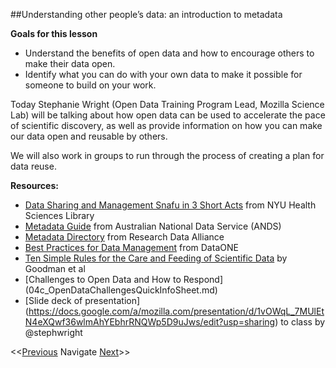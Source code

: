 ##Understanding other people’s data: an introduction to metadata

**Goals for this lesson**

* Understand the benefits of open data and how to encourage others to make their data open.
* Identify what you can do with your own data to make it possible for someone to build on your work.

Today Stephanie Wright (Open Data Training Program Lead, Mozilla Science Lab) will be talking about how open data can be used to accelerate the pace of scientific discovery, as well as provide information on how you can make our data open and reusable by others.

We will also work in groups to run through the process of creating a plan for data reuse.


**Resources:**

* [Data Sharing and Management Snafu in 3 Short Acts](https://www.youtube.com/watch?v=N2zK3sAtr-4) from NYU Health Sciences Library
* [Metadata Guide](http://www.ands.org.au/guides/metadata-working.html) from Australian National Data Service (ANDS)
* [Metadata Directory](http://rd-alliance.github.io/metadata-directory/) from Research Data Alliance
* [Best Practices for Data Management](https://www.dataone.org/sites/all/documents/DataONE_BP_Primer_020212.pdf) from DataONE
* [Ten Simple Rules for the Care and Feeding of Scientific Data](http://journals.plos.org/ploscompbiol/article?id=10.1371/journal.pcbi.1003542) by Goodman et al
* [Challenges to Open Data and How to Respond] (04c_OpenDataChallengesQuickInfoSheet.md)
* [Slide deck of presentation] (https://docs.google.com/a/mozilla.com/presentation/d/1vOWqL_7MUlEtN4eXQwf36wlmAhYEbhrRNQWp5D9uJws/edit?usp=sharing) to class by @stephwright

<<[Previous](https://github.com/cbahlai/OSRR_course/blob/master/03_skills_for_open_sci.md)  Navigate [Next](https://github.com/cbahlai/OSRR_course/blob/master/05_data_creation_authorship.md)>>

